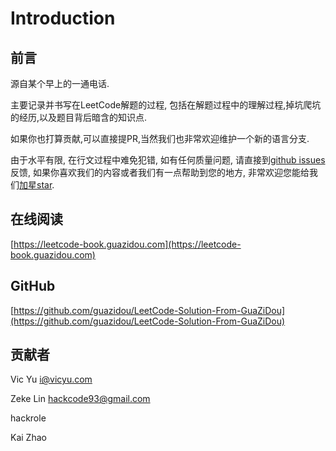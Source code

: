 # Introduction

## 前言

源自某个早上的一通电话.

主要记录并书写在LeetCode解题的过程, 包括在解题过程中的理解过程,掉坑爬坑的经历,以及题目背后暗含的知识点.

如果你也打算贡献,可以直接提PR,当然我们也非常欢迎维护一个新的语言分支.

由于水平有限, 在行文过程中难免犯错, 如有任何质量问题, 请直接到[github issues](https://github.com/guazidou/LeetCode-Solution-From-GuaZiDou/issues)反馈, 如果你喜欢我们的内容或者我们有一点帮助到您的地方, 非常欢迎您能给我们[加星star](https://github.com/guazidou/LeetCode-Solution-From-GuaZiDou).

## 在线阅读

[https://leetcode-book.guazidou.com](https://leetcode-book.guazidou.com)

## GitHub

[https://github.com/guazidou/LeetCode-Solution-From-GuaZiDou](https://github.com/guazidou/LeetCode-Solution-From-GuaZiDou)

## 贡献者

Vic Yu [i@vicyu.com](https://vicyu.com)

Zeke Lin [hackcode93@gmail.com](mailto:hackcode93@gmail.com)

hackrole

Kai Zhao
